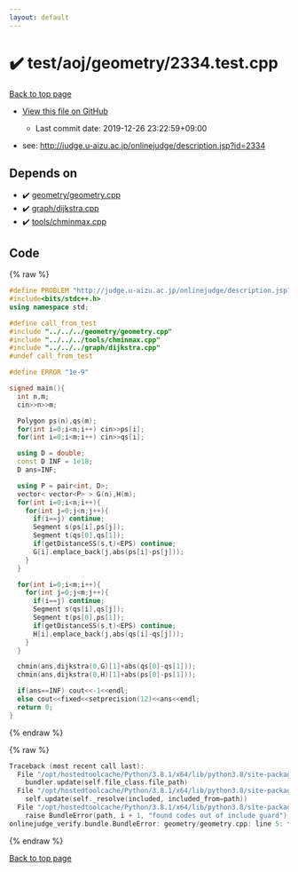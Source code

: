 ```yaml
---
layout: default
---
```


<!-- mathjax config similar to math.stackexchange -->
<script type="text/javascript" async
  src="https://cdnjs.cloudflare.com/ajax/libs/mathjax/2.7.5/MathJax.js?config=TeX-MML-AM_CHTML">
</script>
<script type="text/x-mathjax-config">
  MathJax.Hub.Config({
    TeX: { equationNumbers: { autoNumber: "AMS" }},
    tex2jax: {
      inlineMath: [ ['$','$'] ],
      processEscapes: true
    },
    "HTML-CSS": { matchFontHeight: false },
    displayAlign: "left",
    displayIndent: "2em"
  });
</script>

<script type="text/javascript" src="https://cdnjs.cloudflare.com/ajax/libs/jquery/3.4.1/jquery.min.js"></script>
<script src="https://cdn.jsdelivr.net/npm/jquery-balloon-js@1.1.2/jquery.balloon.min.js" integrity="sha256-ZEYs9VrgAeNuPvs15E39OsyOJaIkXEEt10fzxJ20+2I=" crossorigin="anonymous"></script>
<script type="text/javascript" src="../../../../assets/js/copy-button.js"></script>
<link rel="stylesheet" href="../../../../assets/css/copy-button.css" />


# :heavy_check_mark: test/aoj/geometry/2334.test.cpp

<a href="../../../../index.html">Back to top page</a>

* <a href="{{ site.github.repository_url }}/blob/master/test/aoj/geometry/2334.test.cpp">View this file on GitHub</a>
    - Last commit date: 2019-12-26 23:22:59+09:00


* see: <a href="http://judge.u-aizu.ac.jp/onlinejudge/description.jsp?id=2334">http://judge.u-aizu.ac.jp/onlinejudge/description.jsp?id=2334</a>


## Depends on

* :heavy_check_mark: <a href="../../../../library/geometry/geometry.cpp.html">geometry/geometry.cpp</a>
* :heavy_check_mark: <a href="../../../../library/graph/dijkstra.cpp.html">graph/dijkstra.cpp</a>
* :heavy_check_mark: <a href="../../../../library/tools/chminmax.cpp.html">tools/chminmax.cpp</a>


## Code

<a id="unbundled"></a>
{% raw %}
```cpp
#define PROBLEM "http://judge.u-aizu.ac.jp/onlinejudge/description.jsp?id=2334"
#include<bits/stdc++.h>
using namespace std;

#define call_from_test
#include "../../../geometry/geometry.cpp"
#include "../../../tools/chminmax.cpp"
#include "../../../graph/dijkstra.cpp"
#undef call_from_test

#define ERROR "1e-9"

signed main(){
  int n,m;
  cin>>n>>m;

  Polygon ps(n),qs(m);
  for(int i=0;i<n;i++) cin>>ps[i];
  for(int i=0;i<m;i++) cin>>qs[i];

  using D = double;
  const D INF = 1e18;
  D ans=INF;

  using P = pair<int, D>;
  vector< vector<P> > G(n),H(m);
  for(int i=0;i<n;i++){
    for(int j=0;j<n;j++){
      if(i==j) continue;
      Segment s(ps[i],ps[j]);
      Segment t(qs[0],qs[1]);
      if(getDistanceSS(s,t)<EPS) continue;
      G[i].emplace_back(j,abs(ps[i]-ps[j]));
    }
  }

  for(int i=0;i<m;i++){
    for(int j=0;j<m;j++){
      if(i==j) continue;
      Segment s(qs[i],qs[j]);
      Segment t(ps[0],ps[1]);
      if(getDistanceSS(s,t)<EPS) continue;
      H[i].emplace_back(j,abs(qs[i]-qs[j]));
    }
  }

  chmin(ans,dijkstra(0,G)[1]+abs(qs[0]-qs[1]));
  chmin(ans,dijkstra(0,H)[1]+abs(ps[0]-ps[1]));

  if(ans==INF) cout<<-1<<endl;
  else cout<<fixed<<setprecision(12)<<ans<<endl;
  return 0;
}

```
{% endraw %}

<a id="bundled"></a>
{% raw %}
```cpp
Traceback (most recent call last):
  File "/opt/hostedtoolcache/Python/3.8.1/x64/lib/python3.8/site-packages/onlinejudge_verify/docs.py", line 340, in write_contents
    bundler.update(self.file_class.file_path)
  File "/opt/hostedtoolcache/Python/3.8.1/x64/lib/python3.8/site-packages/onlinejudge_verify/bundle.py", line 154, in update
    self.update(self._resolve(included, included_from=path))
  File "/opt/hostedtoolcache/Python/3.8.1/x64/lib/python3.8/site-packages/onlinejudge_verify/bundle.py", line 123, in update
    raise BundleError(path, i + 1, "found codes out of include guard")
onlinejudge_verify.bundle.BundleError: geometry/geometry.cpp: line 5: found codes out of include guard

```
{% endraw %}

<a href="../../../../index.html">Back to top page</a>

